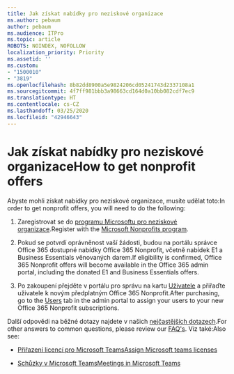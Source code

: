 ```yaml
---
title: Jak získat nabídky pro neziskové organizace
ms.author: pebaum
author: pebaum
ms.audience: ITPro
ms.topic: article
ROBOTS: NOINDEX, NOFOLLOW
localization_priority: Priority
ms.assetid: ''
ms.custom:
- "1500010"
- "3819"
ms.openlocfilehash: 8b82dd8900a5e9824206cd05241743d2337108a1
ms.sourcegitcommit: 4f7ff981bbb3a98663cd164d0a10bb082cdf7ec9
ms.translationtype: HT
ms.contentlocale: cs-CZ
ms.lasthandoff: 03/25/2020
ms.locfileid: "42946643"
---
```

# <a name="how-to-get-nonprofit-offers"></a><span data-ttu-id="d51d9-102">Jak získat nabídky pro neziskové organizace</span><span class="sxs-lookup"><span data-stu-id="d51d9-102">How to get nonprofit offers</span></span>

<span data-ttu-id="d51d9-103">Abyste mohli získat nabídky pro neziskové organizace, musíte udělat toto:</span><span class="sxs-lookup"><span data-stu-id="d51d9-103">In order to get nonprofit offers, you will need to do the following:</span></span>

1. <span data-ttu-id="d51d9-104">Zaregistrovat se do [programu Microsoftu pro neziskové organizace](https://go.microsoft.com/fwlink/p/?linkid=2008962).</span><span class="sxs-lookup"><span data-stu-id="d51d9-104">Register with the [Microsoft Nonprofits program](https://go.microsoft.com/fwlink/p/?linkid=2008962).</span></span>

2. <span data-ttu-id="d51d9-105">Pokud se potvrdí oprávněnost vaší žádosti, budou na portálu správce Office 365 dostupné nabídky Office 365 Nonprofit, včetně nabídek E1 a Business Essentials věnovaných darem.</span><span class="sxs-lookup"><span data-stu-id="d51d9-105">If eligibility is confirmed, Office 365 Nonprofit offers will become available in the Office 365 admin portal, including the donated E1 and Business Essentials offers.</span></span>

3. <span data-ttu-id="d51d9-106">Po zakoupení přejděte v portálu pro správu na kartu [Uživatele](https://admin.microsoft.com/Adminportal/Home#/users) a přiřaďte uživatele k novým předplatným Office 365 Nonprofit.</span><span class="sxs-lookup"><span data-stu-id="d51d9-106">After purchasing, go to the [Users](https://admin.microsoft.com/Adminportal/Home#/users) tab in the admin portal to assign your users to your new Office 365 Nonprofit subscriptions.</span></span>

<span data-ttu-id="d51d9-107">Další odpovědi na běžné dotazy najdete v našich [nejčastějších dotazech](https://www.microsoft.com/microsoft-365/nonprofit/office-365-nonprofit#coreui-heading-67lnrlz).</span><span class="sxs-lookup"><span data-stu-id="d51d9-107">For other answers to common questions, please review our [FAQ's](https://www.microsoft.com/microsoft-365/nonprofit/office-365-nonprofit#coreui-heading-67lnrlz).</span></span> <span data-ttu-id="d51d9-108">Viz také:</span><span class="sxs-lookup"><span data-stu-id="d51d9-108">Also see:</span></span>

- [<span data-ttu-id="d51d9-109">Přiřazení licencí pro Microsoft Teams</span><span class="sxs-lookup"><span data-stu-id="d51d9-109">Assign Microsoft teams licenses</span></span>](https://docs.microsoft.com/MicrosoftTeams/assign-teams-licenses)

- [<span data-ttu-id="d51d9-110">Schůzky v Microsoft Teams</span><span class="sxs-lookup"><span data-stu-id="d51d9-110">Meetings in Microsoft Teams</span></span>](https://docs.microsoft.com/MicrosoftTeams/tutorial-meetings-in-teams)